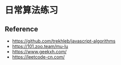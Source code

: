 # 日常算法练习



## Reference

-   https://github.com/trekhleb/javascript-algorithms
-   https://101.zoo.team/mu-lu
-   https://www.geekxh.com/
-   https://leetcode-cn.com/


